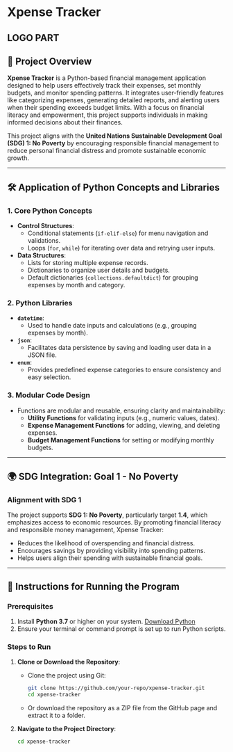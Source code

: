 # Xpense Tracker

   LOGO PART
-----------------
## 📖 Project Overview

**Xpense Tracker** is a Python-based financial management application designed to help users effectively track their expenses, set monthly budgets, and monitor spending patterns. It integrates user-friendly features like categorizing expenses, generating detailed reports, and alerting users when their spending exceeds budget limits. With a focus on financial literacy and empowerment, this project supports individuals in making informed decisions about their finances.

This project aligns with the **United Nations Sustainable Development Goal (SDG) 1: No Poverty** by encouraging responsible financial management to reduce personal financial distress and promote sustainable economic growth.

---

## 🛠️ Application of Python Concepts and Libraries

### **1. Core Python Concepts**
- **Control Structures**:
  - Conditional statements (`if-elif-else`) for menu navigation and validations.
  - Loops (`for`, `while`) for iterating over data and retrying user inputs.
- **Data Structures**:
  - Lists for storing multiple expense records.
  - Dictionaries to organize user details and budgets.
  - Default dictionaries (`collections.defaultdict`) for grouping expenses by month and category.

### **2. Python Libraries**
- **`datetime`**:
  - Used to handle date inputs and calculations (e.g., grouping expenses by month).
- **`json`**:
  - Facilitates data persistence by saving and loading user data in a JSON file.
- **`enum`**:
  - Provides predefined expense categories to ensure consistency and easy selection.

### **3. Modular Code Design**
- Functions are modular and reusable, ensuring clarity and maintainability:
  - **Utility Functions** for validating inputs (e.g., numeric values, dates).
  - **Expense Management Functions** for adding, viewing, and deleting expenses.
  - **Budget Management Functions** for setting or modifying monthly budgets.

---

## 🌍 SDG Integration: Goal 1 - No Poverty

### **Alignment with SDG 1**
The project supports **SDG 1: No Poverty**, particularly target **1.4**, which emphasizes access to economic resources. By promoting financial literacy and responsible money management, Xpense Tracker:
- Reduces the likelihood of overspending and financial distress.
- Encourages savings by providing visibility into spending patterns.
- Helps users align their spending with sustainable financial goals.


---

## 🚀 Instructions for Running the Program

### **Prerequisites**
1. Install **Python 3.7** or higher on your system. [Download Python](https://www.python.org/downloads/)
2. Ensure your terminal or command prompt is set up to run Python scripts.

### **Steps to Run**
1. **Clone or Download the Repository**:
   - Clone the project using Git:
     ```bash
     git clone https://github.com/your-repo/xpense-tracker.git
     cd xpense-tracker
     ```
   - Or download the repository as a ZIP file from the GitHub page and extract it to a folder.

2. **Navigate to the Project Directory**:
   ```bash
   cd xpense-tracker
